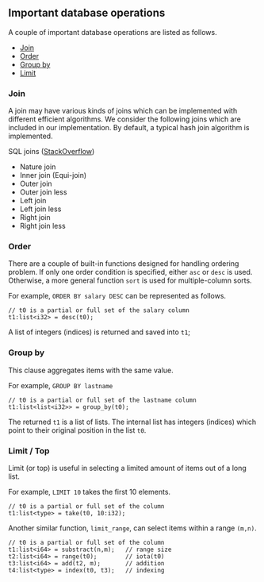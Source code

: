 
## Important database operations

A couple of important database operations are listed as follows.

- [Join](#join)
- [Order](#order)
- [Group by](#group_by)
- [Limit](#limit)

### Join

A join may have various kinds of joins which can be implemented with different
efficient algorithms.  We consider the following joins which are included in
our implementation.  By default, a typical hash join algorithm is implemented.

SQL joins ([StackOverflow](https://stackoverflow.com/questions/5706437/whats-the-difference-between-inner-join-left-join-right-join-and-full-join))

- Nature join
- Inner join (Equi-join)
- Outer join
- Outer join less
- Left join
- Left join less
- Right join
- Right join less

### Order

There are a couple of built-in functions designed for handling ordering
problem.  If only one order condition is specified, either `asc` or `desc` is
used.  Otherwise, a more general function `sort` is used for multiple-column
sorts.

For example, `ORDER BY salary DESC` can be represented as follows.

```
// t0 is a partial or full set of the salary column
t1:list<i32> = desc(t0);
```

A list of integers (indices) is returned and saved into `t1`;

### Group by

This clause aggregates items with the same value.

For example, `GROUP BY lastname`

```
// t0 is a partial or full set of the lastname column
t1:list<list<i32>> = group_by(t0);
```

The returned `t1` is a list of lists.  The internal list has integers (indices)
which point to their original position in the list `t0`.

### <span id="limit">Limit / Top</span>

Limit (or top) is useful in selecting a limited amount of items out of a long list.

For example, `LIMIT 10` takes the first 10 elements.

```
// t0 is a partial or full set of the column
t1:list<type> = take(t0, 10:i32);
```

Another similar function, `limit_range`, can select items within a range `(m,n)`.

```
// t0 is a partial or full set of the column
t1:list<i64> = substract(n,m);   // range size
t2:list<i64> = range(t0);        // iota(t0)
t3:list<i64> = add(t2, m);       // addition
t4:list<type> = index(t0, t3);   // indexing
```



